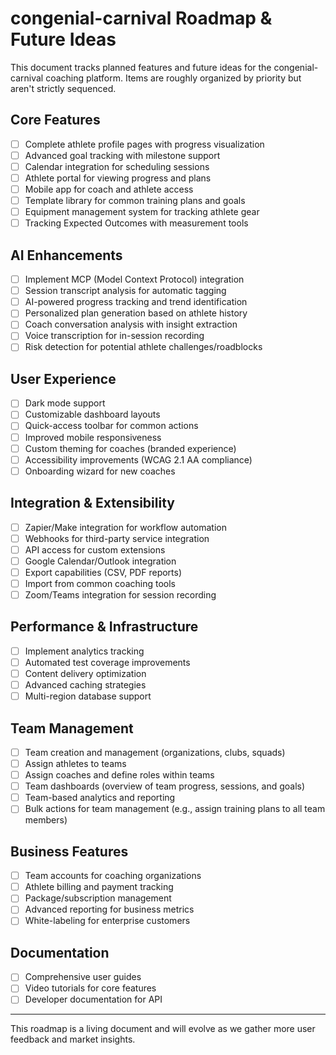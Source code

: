 # congenial-carnival Roadmap & Future Ideas

This document tracks planned features and future ideas for the congenial-carnival coaching platform. Items are roughly organized by priority but aren't strictly sequenced.

## Core Features

- [ ] Complete athlete profile pages with progress visualization
- [ ] Advanced goal tracking with milestone support
- [ ] Calendar integration for scheduling sessions
- [ ] Athlete portal for viewing progress and plans
- [ ] Mobile app for coach and athlete access
- [ ] Template library for common training plans and goals
- [ ] Equipment management system for tracking athlete gear
- [ ] Tracking Expected Outcomes with measurement tools

## AI Enhancements

- [ ] Implement MCP (Model Context Protocol) integration
- [ ] Session transcript analysis for automatic tagging
- [ ] AI-powered progress tracking and trend identification
- [ ] Personalized plan generation based on athlete history
- [ ] Coach conversation analysis with insight extraction
- [ ] Voice transcription for in-session recording
- [ ] Risk detection for potential athlete challenges/roadblocks

## User Experience

- [ ] Dark mode support
- [ ] Customizable dashboard layouts
- [ ] Quick-access toolbar for common actions
- [ ] Improved mobile responsiveness
- [ ] Custom theming for coaches (branded experience)
- [ ] Accessibility improvements (WCAG 2.1 AA compliance)
- [ ] Onboarding wizard for new coaches

## Integration & Extensibility

- [ ] Zapier/Make integration for workflow automation
- [ ] Webhooks for third-party service integration
- [ ] API access for custom extensions
- [ ] Google Calendar/Outlook integration
- [ ] Export capabilities (CSV, PDF reports)
- [ ] Import from common coaching tools
- [ ] Zoom/Teams integration for session recording

## Performance & Infrastructure

- [ ] Implement analytics tracking
- [ ] Automated test coverage improvements
- [ ] Content delivery optimization
- [ ] Advanced caching strategies
- [ ] Multi-region database support

## Team Management

- [ ] Team creation and management (organizations, clubs, squads)
- [ ] Assign athletes to teams
- [ ] Assign coaches and define roles within teams
- [ ] Team dashboards (overview of team progress, sessions, and goals)
- [ ] Team-based analytics and reporting
- [ ] Bulk actions for team management (e.g., assign training plans to all team members)

## Business Features

- [ ] Team accounts for coaching organizations
- [ ] Athlete billing and payment tracking
- [ ] Package/subscription management
- [ ] Advanced reporting for business metrics
- [ ] White-labeling for enterprise customers

## Documentation

- [ ] Comprehensive user guides
- [ ] Video tutorials for core features
- [ ] Developer documentation for API

---

This roadmap is a living document and will evolve as we gather more user feedback and market insights.